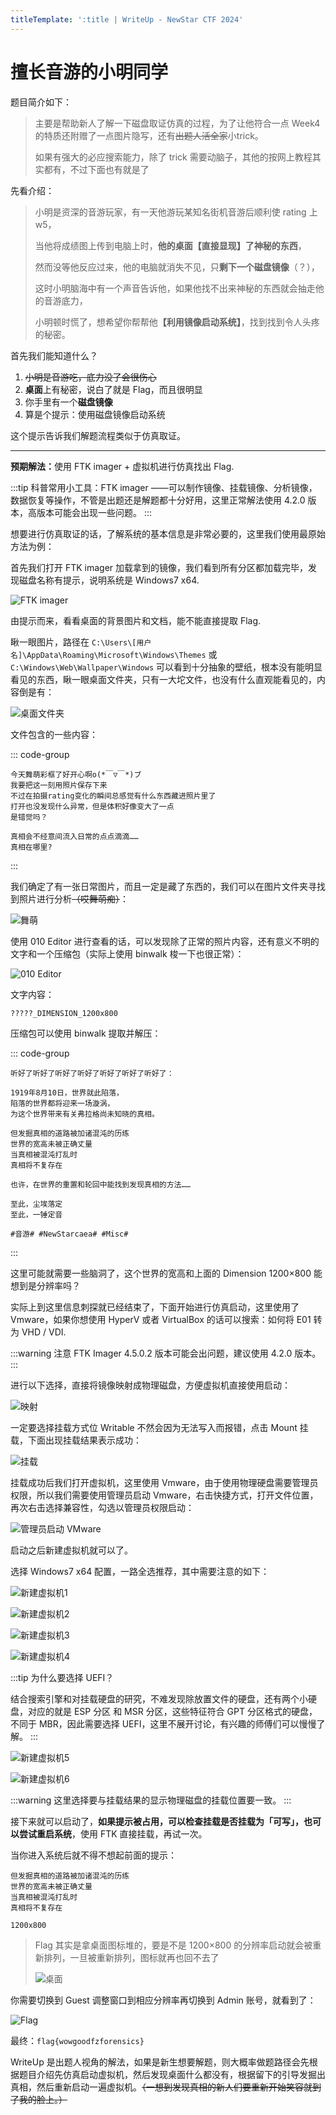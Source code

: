 ```yaml
---
titleTemplate: ':title | WriteUp - NewStar CTF 2024'
---
```

<script setup>
import Container from '@/components/docs/Container.vue'
</script>

# 擅长音游的小明同学

题目简介如下：

> 主要是帮助新人了解一下磁盘取证仿真的过程，为了让他符合一点 Week4 的特质还附赠了一点图片隐写，还有~~出题人活全家~~小trick。
>
> 如果有强大的必应搜索能力，除了 trick 需要动脑子，其他的按网上教程其实都有，不过下面也有就是了

先看介绍：

>小明是资深的音游玩家，有一天他游玩某知名街机音游后顺利使 rating 上 w5，
>
>当他将成绩图上传到电脑上时，**他的桌面【直接显现】了神秘的东西**，
>
>然而没等他反应过来，他的电脑就消失不见，只**剩下一个磁盘镜像**（？），
>
>这时小明脑海中有一个声音告诉他，如果他找不出来神秘的东西就会抽走他的音游底力，
>
>小明顿时慌了，想希望你帮帮他<strong>【利用镜像启动系统】</strong>，找到找到令人头疼的秘密。

首先我们能知道什么？

1. ~~小明是音游吃，底力没了会很伤心~~
2. **桌面**上有秘密，说白了就是 Flag，而且很明显
3. 你手里有一个**磁盘镜像**
4. 算是个提示：使用磁盘镜像启动系统

这个提示告诉我们解题流程类似于仿真取证。

---

<strong>预期解法：</strong>使用 FTK imager + 虚拟机进行仿真找出 Flag.

:::tip
科普常用小工具：FTK imager ——可以制作镜像、挂载镜像、分析镜像，数据恢复等操作，不管是出题还是解题都十分好用，这里正常解法使用 4.2.0 版本，高版本可能会出现一些问题。
:::

想要进行仿真取证的话，了解系统的基本信息是非常必要的，这里我们使用最原始方法为例：

首先我们打开 FTK imager 加载拿到的镜像，我们看到所有分区都加载完毕，发现磁盘名称有提示，说明系统是 Windows7 x64.

![FTK imager](/assets/images/wp/2024/week4/xiaoming2_1.png)

由提示而来，看看桌面的背景图片和文档，能不能直接提取 Flag.

瞅一眼图片，路径在 `C:\Users\[用户名]\AppData\Roaming\Microsoft\Windows\Themes` 或 `C:\Windows\Web\Wallpaper\Windows` 可以看到十分抽象的壁纸，根本没有能明显看见的东西，瞅一眼桌面文件夹，只有一大坨文件，也没有什么直观能看见的，内容倒是有：

![桌面文件夹](/assets/images/wp/2024/week4/xiaoming2_2.png)

文件包含的一些内容：

::: code-group

```plaintext [要开始了哟~.txt]
今天舞萌彩框了好开心啊o(*￣▽￣*)ブ
我要把这一刻用照片保存下来
不过在拍摄rating变化的瞬间总感觉有什么东西藏进照片里了
打开也没发现什么异常，但是体积好像变大了一点
是错觉吗？
```

```plaintext [真相.txt]
真相会不经意间流入日常的点点滴滴……
真相在哪里?
```

:::

我们确定了有一张日常图片，而且一定是藏了东西的，我们可以在图片文件夹寻找到照片进行分析<span data-desc><s>（哎舞萌痴）</s></span>：

![舞萌](/assets/images/wp/2024/week4/xiaoming2_3.jpg)

使用 010 Editor 进行查看的话，可以发现除了正常的照片内容，还有意义不明的文字和一个压缩包<span data-desc>（实际上使用 binwalk 梭一下也很正常）</span>：

![010 Editor](/assets/images/wp/2024/week4/xiaoming2_4.png)

文字内容：

```plaintext
?????_DIMENSION_1200x800
```

压缩包可以使用 binwalk 提取并解压：

::: code-group

```plaintext [secret.txt]
听好了听好了听好了听好了听好了听好了听好了：

1919年8月10日，世界就此陷落，
陷落的世界都将迎来一场漩涡，
为这个世界带来有关弗拉格尚未知晓的真相。

但发掘真相的道路被加诸混沌的历练
世界的宽高未被正确丈量
当真相被混沌打乱时
真相将不复存在

也许，在世界的重置和轮回中能找到发现真相的方法……

至此，尘埃落定
至此，一锤定音

#音游# #NewStarcaea# #Misc#
```

:::

这里可能就需要一些脑洞了，这个世界的宽高和上面的 Dimension 1200×800 能想到是分辨率吗？

实际上到这里信息刺探就已经结束了，下面开始进行仿真启动，这里使用了 Vmware，如果你想使用 HyperV 或者 VirtualBox 的话可以搜索：如何将 E01 转为 VHD / VDI.

:::warning 注意
FTK Imager 4.5.0.2 版本可能会出问题，建议使用 4.2.0 版本。
:::

进行以下选择，直接将镜像映射成物理磁盘，方便虚拟机直接使用启动：

![映射](/assets/images/wp/2024/week4/xiaoming2_5.png)

一定要选择挂载方式位 Writable 不然会因为无法写入而报错，点击 Mount 挂载，下面出现挂载结果表示成功：

![挂载](/assets/images/wp/2024/week4/xiaoming2_6.png)

挂载成功后我们打开虚拟机，这里使用 Vmware，由于使用物理硬盘需要管理员权限，所以我们需要使用管理员启动 Vmware，右击快捷方式，打开文件位置，再次右击选择兼容性，勾选以管理员权限启动：

![管理员启动 VMware](/assets/images/wp/2024/week4/xiaoming2_7.png)

启动之后新建虚拟机就可以了。

选择 Windows7 x64 配置，一路全选推荐，其中需要注意的如下：

![新建虚拟机1](/assets/images/wp/2024/week4/xiaoming2_8.png)

![新建虚拟机2](/assets/images/wp/2024/week4/xiaoming2_9.png)

![新建虚拟机3](/assets/images/wp/2024/week4/xiaoming2_10.png)

![新建虚拟机4](/assets/images/wp/2024/week4/xiaoming2_11.png)

:::tip 为什么要选择 UEFI？

结合搜索引擎和对挂载硬盘的研究，不难发现除放置文件的硬盘，还有两个小硬盘，对应的就是 ESP 分区 和 MSR 分区，这些特征符合 GPT 分区格式的硬盘，不同于 MBR，因此需要选择 UEFI，这里不展开讨论，有兴趣的师傅们可以慢慢了解。
:::

![新建虚拟机5](/assets/images/wp/2024/week4/xiaoming2_12.png)

![新建虚拟机6](/assets/images/wp/2024/week4/xiaoming2_13.png)

:::warning
这里选择要与挂载结果的显示物理磁盘的挂载位置要一致。
:::

接下来就可以启动了，<span data-desc><strong>如果提示被占用，可以检查挂载是否挂载为「可写」，也可以尝试重启系统</strong></span>，使用 FTK 直接挂载，再试一次。

当你进入系统后就不得不想起前面的提示：

```plaintext
但发掘真相的道路被加诸混沌的历练
世界的宽高未被正确丈量
当真相被混沌打乱时
真相将不复存在

1200x800
```

> Flag 其实是拿桌面图标堆的，要是不是 1200×800 的分辨率启动就会被重新排列，一旦被重新排列，图标就再也回不去了
>
> ![桌面](/assets/images/wp/2024/week4/xiaoming2_14.png)

你需要切换到 Guest 调整窗口到相应分辨率再切换到 Admin 账号，就看到了：

![Flag](/assets/images/wp/2024/week4/xiaoming2_15.png)

最终：`flag{wowgoodfzforensics}`

<Container type='quote'>

WriteUp 是出题人视角的解法，如果是新生想要解题，则大概率做题路径会先根据题目介绍先仿真启动虚拟机，然后发现桌面什么都没有，根据留下的引导发掘出真相，然后重新启动一遍虚拟机。<span data-desc><s>（一想到发现真相的新人们要重新开始笑容就到了我的脸上。）</s></span>
</Container>
